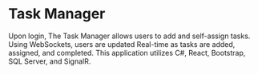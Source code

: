 # Task Manager
Upon login, The Task Manager allows users to add and self-assign tasks.
Using WebSockets, users are updated Real-time as tasks are added, assigned, and completed.
This application utilizes C#, React, Bootstrap, SQL Server, and SignalR.
